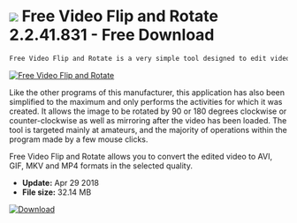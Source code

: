 # ![](https://cdn.softexe.net/static/icon/7/free-video-flip-and-rotate-10330.png) Free Video Flip and Rotate 2.2.41.831 - Free Download

```sh
Free Video Flip and Rotate is a very simple tool designed to edit video materials, based on the image rotation by a given angle.
```
[![Free Video Flip and Rotate](https://gallery.dpcdn.pl/imgc/Tools/82138/g_-_420x350_1.5_-_x160b4d09-b776-4034-82c7-a960aa5fb50c.png)](https://softexe.net/win/multimedia/video/free-video-flip-and-rotate:pRccR.html)

Like the other programs of this manufacturer, this application has also been simplified to the maximum and only performs the activities for which it was created. It allows the image to be rotated by 90 or 180 degrees clockwise or counter-clockwise as well as mirroring after the video has been loaded. The tool is targeted mainly at amateurs, and the majority of operations within the program made by a few mouse clicks.
 
 Free Video Flip and Rotate allows you to convert the edited video to AVI, GIF, MKV and MP4 formats in the selected quality.


- **Update:** Apr 29 2018
- **File size:** 32.14 MB

[![Download](https://cdn.softexe.net/static/img/download.png)](https://softexe.net/win/multimedia/video/free-video-flip-and-rotate:pRccR.html)

